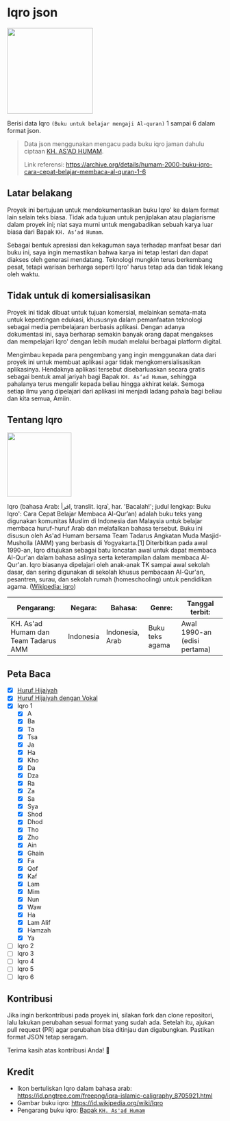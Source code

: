 # Iqro json
<img src="https://github.com/user-attachments/assets/9a0230b8-234a-4fca-96fa-7e48777f8595" width="200" />

Berisi data Iqro `(Buku untuk belajar mengaji Al-quran)` 1 sampai 6 dalam format json.

> Data json menggunakan mengacu pada buku iqro jaman dahulu ciptaan [KH. AS'AD HUMAM](https://id.wikipedia.org/wiki/As%27ad_Humam).
> 
> Link referensi: https://archive.org/details/humam-2000-buku-iqro-cara-cepat-belajar-membaca-al-quran-1-6

## Latar belakang
Proyek ini bertujuan untuk mendokumentasikan buku Iqro' ke dalam format lain selain teks biasa. Tidak ada tujuan untuk penjiplakan atau plagiarisme dalam proyek ini; niat saya murni untuk mengabadikan sebuah karya luar biasa dari Bapak `KH. As‘ad Humam`.

Sebagai bentuk apresiasi dan kekaguman saya terhadap manfaat besar dari buku ini, saya ingin memastikan bahwa karya ini tetap lestari dan dapat diakses oleh generasi mendatang. Teknologi mungkin terus berkembang pesat, tetapi warisan berharga seperti Iqro' harus tetap ada dan tidak lekang oleh waktu.

## Tidak untuk di komersialisasikan
Proyek ini tidak dibuat untuk tujuan komersial, melainkan semata-mata untuk kepentingan edukasi, khususnya dalam pemanfaatan teknologi sebagai media pembelajaran berbasis aplikasi. Dengan adanya dokumentasi ini, saya berharap semakin banyak orang dapat mengakses dan mempelajari Iqro' dengan lebih mudah melalui berbagai platform digital.

Mengimbau kepada para pengembang yang ingin menggunakan data dari proyek ini untuk membuat aplikasi agar tidak mengkomersialisasikan aplikasinya. Hendaknya aplikasi tersebut disebarluaskan secara gratis sebagai bentuk amal jariyah bagi Bapak `KH. As‘ad Humam`, sehingga pahalanya terus mengalir kepada beliau hingga akhirat kelak. Semoga setiap ilmu yang dipelajari dari aplikasi ini menjadi ladang pahala bagi beliau dan kita semua, Amiin.

## Tentang Iqro
<img src="https://upload.wikimedia.org/wikipedia/id/7/7a/Cover_of_Iqro.jpg" height="150" />

Iqro (bahasa Arab: اقرأ, translit. iqraʾ, har. 'Bacalah!'; judul lengkap: Buku Iqro': Cara Cepat Belajar Membaca Al-Qur’an) adalah buku teks yang digunakan komunitas Muslim di Indonesia dan Malaysia untuk belajar membaca huruf-huruf Arab dan melafalkan bahasa tersebut. Buku ini disusun oleh As'ad Humam bersama Team Tadarus Angkatan Muda Masjid-Musholla (AMM) yang berbasis di Yogyakarta.[1] Diterbitkan pada awal 1990-an, Iqro ditujukan sebagai batu loncatan awal untuk dapat membaca Al-Qur'an dalam bahasa aslinya serta keterampilan dalam membaca Al-Qur'an. Iqro biasanya dipelajari oleh anak-anak TK sampai awal sekolah dasar, dan sering digunakan di sekolah khusus pembacaan Al-Qur'an, pesantren, surau, dan sekolah rumah (homeschooling) untuk pendidikan agama. ([Wikipedia: iqro](https://id.wikipedia.org/wiki/Iqro))

| **Pengarang:** | **Negara:** |  **Bahasa:** | **Genre:** | **Tanggal terbit:** |
| -------------- | ----------- | ------------ | ---------- | ------------------- |
| KH. As'ad Humam dan Team Tadarus AMM |  Indonesia | Indonesia, Arab | Buku teks agama | Awal 1990-an (edisi pertama) |

## Peta Baca
- [x] [Huruf Hijaiyah](https://github.com/dyazincahya/iqro-json/blob/main/hijaiyah-letters.json)
- [x] [Huruf Hijaiyah dengan Vokal](https://github.com/dyazincahya/iqro-json/blob/main/hijaiyah-letters-with-vowels.json)
- [x] Iqro 1
    - [x] A
    - [x] Ba
    - [x] Ta
    - [x] Tsa
    - [x] Ja
    - [x] Ha
    - [x] Kho
    - [x] Da
    - [x] Dza
    - [x] Ra
    - [x] Za
    - [x] Sa
    - [x] Sya
    - [x] Shod
    - [x] Dhod
    - [x] Tho
    - [x] Zho
    - [x] Ain
    - [x] Ghain
    - [x] Fa
    - [x] Qof
    - [x] Kaf
    - [x] Lam
    - [x] Mim
    - [x] Nun
    - [x] Waw
    - [x] Ha
    - [x] Lam Alif
    - [x] Hamzah
    - [x] Ya
- [ ] Iqro 2
- [ ] Iqro 3
- [ ] Iqro 4
- [ ] Iqro 5
- [ ] Iqro 6

## Kontribusi
Jika ingin berkontribusi pada proyek ini, silakan fork dan clone repositori, lalu lakukan perubahan sesuai format yang sudah ada. Setelah itu, ajukan pull request (PR) agar perubahan bisa ditinjau dan digabungkan. Pastikan format JSON tetap seragam.

Terima kasih atas kontribusi Anda! 🚀

## Kredit
- Ikon bertuliskan Iqro dalam bahasa arab: https://id.pngtree.com/freepng/iqra-islamic-caligraphy_8705921.html
- Gambar buku iqro: https://id.wikipedia.org/wiki/Iqro
- Pengarang buku iqro: [Bapak `KH. As'ad Humam`](https://id.wikipedia.org/wiki/As%27ad_Humam)

